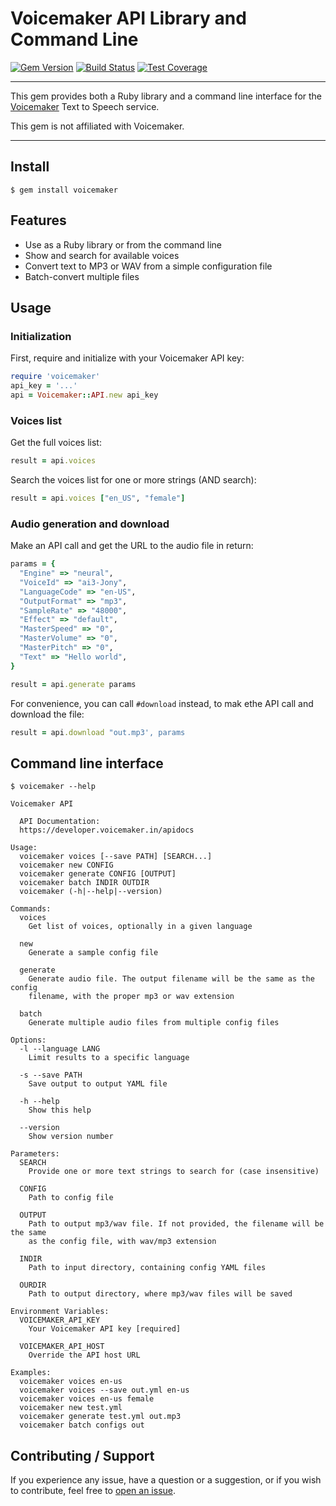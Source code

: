 # Voicemaker API Library and Command Line

[![Gem Version](https://badge.fury.io/rb/voicemaker.svg)](https://badge.fury.io/rb/voicemaker)
[![Build Status](https://github.com/DannyBen/voicemaker/workflows/Test/badge.svg)](https://github.com/DannyBen/voicemaker/actions?query=workflow%3ATest)
[![Test Coverage](https://api.codeclimate.com/v1/badges/b1977ee0d60affeba3d4/test_coverage)](https://codeclimate.com/github/DannyBen/voicemaker/test_coverage)

---

This gem provides both a Ruby library and a command line interface for the 
[Voicemaker][voicemaker] Text to Speech service.

This gem is not affiliated with Voicemaker.

---


## Install

```
$ gem install voicemaker
```

## Features

- Use as a Ruby library or from the command line
- Show and search for available voices
- Convert text to MP3 or WAV from a simple configuration file
- Batch-convert multiple files


## Usage

### Initialization

First, require and initialize with your Voicemaker API key:

```ruby
require 'voicemaker'
api_key = '...'
api = Voicemaker::API.new api_key
```

### Voices list

Get the full voices list:

```ruby
result = api.voices
```

Search the voices list for one or more strings (AND search):

```ruby
result = api.voices ["en_US", "female"]
```

### Audio generation and download

Make an API call and get the URL to the audio file in return:

```ruby
params = {
  "Engine" => "neural",
  "VoiceId" => "ai3-Jony",
  "LanguageCode" => "en-US",
  "OutputFormat" => "mp3",
  "SampleRate" => "48000",
  "Effect" => "default",
  "MasterSpeed" => "0",
  "MasterVolume" => "0",
  "MasterPitch" => "0",
  "Text" => "Hello world",
}

result = api.generate params
```

For convenience, you can call `#download` instead, to mak ethe API call and
download the file:

```ruby
result = api.download "out.mp3', params
```

## Command line interface

<!-- USAGE -->
```
$ voicemaker --help

Voicemaker API

  API Documentation:
  https://developer.voicemaker.in/apidocs

Usage:
  voicemaker voices [--save PATH] [SEARCH...]
  voicemaker new CONFIG
  voicemaker generate CONFIG [OUTPUT]
  voicemaker batch INDIR OUTDIR
  voicemaker (-h|--help|--version)

Commands:
  voices
    Get list of voices, optionally in a given language

  new
    Generate a sample config file

  generate
    Generate audio file. The output filename will be the same as the config
    filename, with the proper mp3 or wav extension

  batch
    Generate multiple audio files from multiple config files

Options:
  -l --language LANG
    Limit results to a specific language

  -s --save PATH
    Save output to output YAML file

  -h --help
    Show this help

  --version
    Show version number

Parameters:
  SEARCH
    Provide one or more text strings to search for (case insensitive)

  CONFIG
    Path to config file

  OUTPUT
    Path to output mp3/wav file. If not provided, the filename will be the same
    as the config file, with wav/mp3 extension

  INDIR
    Path to input directory, containing config YAML files

  OURDIR
    Path to output directory, where mp3/wav files will be saved

Environment Variables:
  VOICEMAKER_API_KEY
    Your Voicemaker API key [required]

  VOICEMAKER_API_HOST
    Override the API host URL

Examples:
  voicemaker voices en-us
  voicemaker voices --save out.yml en-us
  voicemaker voices en-us female
  voicemaker new test.yml
  voicemaker generate test.yml out.mp3
  voicemaker batch configs out

```
<!-- USAGE -->


## Contributing / Support

If you experience any issue, have a question or a suggestion, or if you wish
to contribute, feel free to [open an issue][issues].



[voicemaker]: https://voicemaker.in/
[issues]: https://github.com/DannyBen/voicemaker/issues
